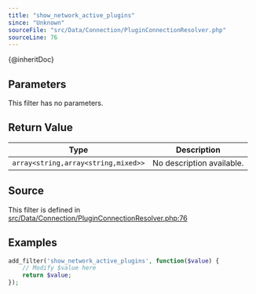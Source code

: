 ```yaml
---
title: "show_network_active_plugins"
since: "Unknown"
sourceFile: "src/Data/Connection/PluginConnectionResolver.php"
sourceLine: 76
---
```



{@inheritDoc}

## Parameters

This filter has no parameters.



## Return Value

| Type | Description |
|------|-------------|
| `array<string,array<string,mixed>>` | No description available. |



## Source

This filter is defined in [src/Data/Connection/PluginConnectionResolver.php:76](https://github.com/wp-graphql/wp-graphql/blob/develop/src/Data/Connection/PluginConnectionResolver.php#L76)


## Examples

```php
add_filter('show_network_active_plugins', function($value) {
    // Modify $value here
    return $value;
});
```